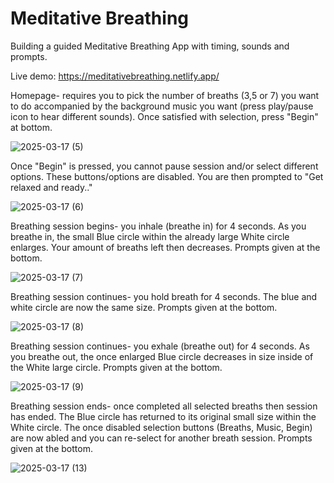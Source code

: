 <h1>Meditative Breathing</h1>

Building a guided Meditative Breathing App with timing, sounds and prompts.

Live demo: https://meditativebreathing.netlify.app/

Homepage- requires you to pick the number of breaths (3,5 or 7) you want to do accompanied by the background music you want (press play/pause icon to hear different sounds). Once satisfied with selection, press "Begin" at bottom.

![2025-03-17 (5)](https://github.com/user-attachments/assets/bfbbee3a-6cc1-4b3a-882d-ebb652d7fd24)

Once "Begin" is pressed, you cannot pause session and/or select different options. These buttons/options are disabled. You are then prompted to "Get relaxed and ready.." 

![2025-03-17 (6)](https://github.com/user-attachments/assets/69b07a03-7a3d-44c6-a0d2-109b31348500)

Breathing session begins- you inhale (breathe in) for 4 seconds. As you breathe in, the small Blue circle within the already large White circle enlarges. Your amount of breaths left then decreases. Prompts given at the bottom.

![2025-03-17 (7)](https://github.com/user-attachments/assets/2b615abe-066f-41c5-87c9-53f266fbbf2c)

Breathing session continues- you hold breath for 4 seconds. The blue and white circle are now the same size. Prompts given at the bottom.

![2025-03-17 (8)](https://github.com/user-attachments/assets/b53818e0-3cef-4899-a4dd-90555be791f9)

Breathing session continues- you exhale (breathe out) for 4 seconds. As you breathe out, the once enlarged Blue circle decreases in size inside of the White large circle. Prompts given at the bottom.

![2025-03-17 (9)](https://github.com/user-attachments/assets/6684ed98-7630-41c1-8c5a-8a40847dab51)

Breathing session ends- once completed all selected breaths then session has ended. The Blue circle has returned to its original small size within the White circle. The once disabled selection buttons (Breaths, Music, Begin) are now abled and you can re-select for another breath session. Prompts given at the bottom.

![2025-03-17 (13)](https://github.com/user-attachments/assets/ff8fd6d5-c224-4abc-81af-f106d4902a1a)


